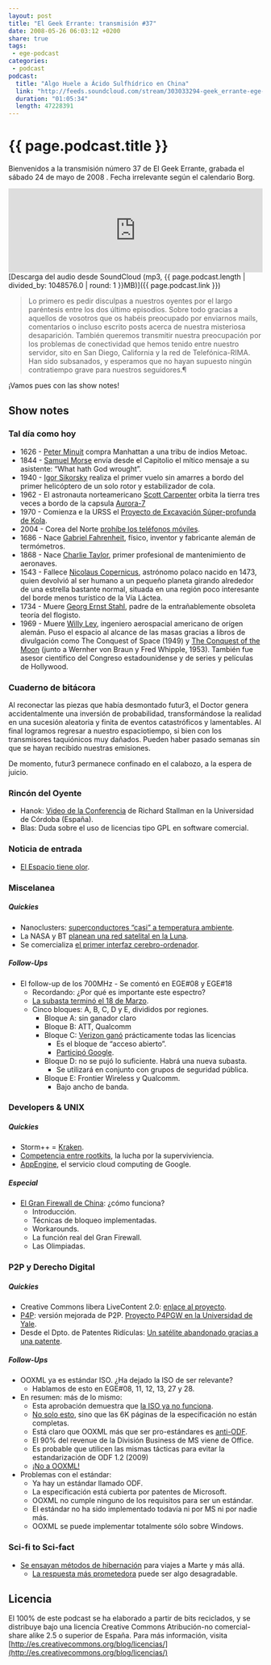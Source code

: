 ```yaml
---
layout: post
title: "El Geek Errante: transmisión #37"
date: 2008-05-26 06:03:12 +0200
share: true
tags:
 - ege-podcast
categories:
 - podcast
podcast:
  title: "Algo Huele a Ácido Sulfhídrico en China"
  link: "http://feeds.soundcloud.com/stream/303033294-geek_errante-ege-podcast-ep37.mp3"
  duration: "01:05:34"
  length: 47228391
---
```


# {{ page.podcast.title }}
Bienvenidos a la transmisión número 37 de El Geek Errante, grabada el sábado 24 de mayo de 2008 . Fecha irrelevante según el calendario Borg.

<iframe width="100%" height="166" scrolling="no" frameborder="no" src="https://w.soundcloud.com/player/?url=https%3A//api.soundcloud.com/tracks/303033294&amp;color=ff5500&amp;auto_play=false&amp;hide_related=false&amp;show_comments=true&amp;show_user=true&amp;show_reposts=false"></iframe>
[Descarga del audio desde SoundCloud (mp3, {{ page.podcast.length | divided_by: 1048576.0 | round: 1 }}MB)]({{ page.podcast.link }})

> Lo primero es pedir disculpas a nuestros oyentes por el largo paréntesis entre los dos último episodios. Sobre todo gracias a aquellos de vosotros que os habéis preocupado por enviarnos mails, comentarios o incluso escrito posts acerca de nuestra misteriosa desaparición. También queremos transmitir nuestra preocupación por los problemas de conectividad que hemos tenido entre nuestro servidor, sito en San Diego, California y la red de Telefónica-RIMA. Han sido subsanados, y esperamos que no hayan supuesto ningún contratiempo grave para nuestros seguidores.¶

¡Vamos pues con las show notes!

## Show notes

### Tal día como hoy
- 1626 - [Peter Minuit](https://en.wikipedia.org/wiki/Peter_Minuit) compra Manhattan a una tribu de indios Metoac.
- 1844 - [Samuel Morse](https://en.wikipedia.org/wiki/Samuel_Morse) envía desde el Capitolio el mítico mensaje a su asistente: “What hath God wrought”.
- 1940 - [Igor Sikorsky](https://en.wikipedia.org/wiki/Igor_Sikorsky) realiza el primer vuelo sin amarres a bordo del primer helicóptero de un solo rotor y estabilizador de cola.
- 1962 - El astronauta norteamericano [Scott Carpenter](https://en.wikipedia.org/wiki/Scott_Carpenter) orbita la tierra tres veces a bordo de la capsula [Aurora-7](http://www-pao.ksc.nasa.gov/history/mercury/ma-7/ma-7.htm)
- 1970 - Comienza e la URSS el [Proyecto de Excavación Súper-profunda de Kola](https://en.wikipedia.org/wiki/Kola_Superdeep_Borehole).
- 2004 - Corea del Norte [prohíbe los teléfonos móviles](http://web.archive.org/web/20080907065607/http://www.mobilemonday.net/news/north-korea-bans-mobile-phones).
- 1686 - Nace [Gabriel Fahrenheit](https://en.wikipedia.org/wiki/Daniel_Gabriel_Fahrenheit), físico, inventor y fabricante alemán de termómetros.
- 1868 - Nace [Charlie Taylor](https://en.wikipedia.org/wiki/Charlie_Taylor_(mechanic)), primer profesional de mantenimiento de aeronaves.
- 1543 - Fallece [Nicolaus Copernicus](https://en.wikipedia.org/wiki/Nicolaus_Copernicus), astrónomo polaco nacido en 1473, quien devolvió al ser humano a un pequeño planeta girando alrededor de una estrella bastante normal, situada en una región poco interesante del borde menos turístico de la Vía Láctea.
- 1734 - Muere [Georg Ernst Stahl](https://en.wikipedia.org/wiki/Georg_Ernst_Stahl), padre de la entrañablemente obsoleta teoría del flogisto.
- 1969 - Muere [Willy Ley](https://en.wikipedia.org/wiki/Willy_Ley), ingeniero aerospacial americano de orígen alemán. Puso el espacio al alcance de las masas gracias a libros de divulgación como The Conquest of Space (1949) y [The Conquest of the Moon](https://www.amazon.com/Conquest-moon-Wernher-Von-Braun/dp/B0007DVW7A) (junto a Wernher von Braun y Fred Whipple, 1953). También fue asesor cientifico del Congreso estadounidense y de series y películas de Hollywood.

### Cuaderno de bitácora
Al reconectar las piezas que había desmontado futur3, el Doctor genera accidentalmente una inversión de probabilidad, transformándose la realidad en una sucesión aleatoria y finita de eventos catastróficos y lamentables. Al final logramos regresar a nuestro espaciotiempo, si bien con los transmisores taquiónicos muy dañados. Pueden haber pasado semanas sin que se hayan recibido nuestras emisiones.

De momento, futur3 permanece confinado en el calabozo, a la espera de juicio.

### Rincón del Oyente
- Hanok: [Video de la Conferencia](https://www.youtube.com/watch?v=zPt7LW8uk4I) de Richard Stallman en la Universidad de Córdoba (España).
- Blas: Duda sobre el uso de licencias tipo GPL en software comercial.

### Noticia de entrada
- [El Espacio tiene olor](https://science.slashdot.org/story/08/02/13/1418216/outer-space-has-a-smell).

### Miscelanea

##### Quickies
- Nanoclusters: [superconductores “casi” a temperatura ambiente](https://science.slashdot.org/story/08/04/11/1422259/nanoclusters-break-superconductivity-record).
- La NASA y BT [planean una red satelital en la Luna](http://web.archive.org/web/20080531020928/http://networks.silicon.com/mobile/0,39024665,39170084,00.htm?r=7).
- Se comercializa [el primer interfaz cerebro-ordenador](http://www.tendencias21.net/En-el-mercado-el-primer-dispositivo-que-controla-videojuegos-solo-con-la-mente_a2094.html?).

##### Follow-Ups
- El follow-up de los 700MHz - Se comentó en EGE#08 y EGE#18
    - Recordando: ¿Por qué es importante este espectro?
    - [La subasta terminó el 18 de Marzo](http://gizmodo.com/370350/fcc-700mhz-auction-winners-verizon-wins-c-block).
    - Cinco bloques: A, B, C, D y E, divididos por regiones.
        - Bloque A: sin ganador claro
        - Bloque B: ATT, Qualcomm
        - Bloque C: [Verizon ganó](http://www.marketwatch.com/story/verizon-wins-bids-on-open-spectrum-eyed-by-google) prácticamente todas las licencias
            - Es el bloque de “acceso abierto”.
            - [Participó Google](https://publicpolicy.googleblog.com/2008/03/end-of-fcc-700-mhz-auction.html).
        -  Bloque D: no se pujó lo suficiente. Habrá una nueva subasta.
            - Se utilizará en conjunto con grupos de seguridad pública.
        -  Bloque E: Frontier Wireless y Qualcomm.
            - Bajo ancho de banda.

### Developers & UNIX

##### Quickies
- Storm++ = [Kraken](http://www.darkreading.com/attacks-breaches/new-massive-botnet-twice-the-size-of-storm/d/d-id/1129410).
- [Competencia entre rootkits](http://www.theregister.co.uk/2008/02/28/rootkit_wars/), la lucha por la superviviencia.
- [AppEngine](https://techcrunch.com/2008/04/07/google-jumps-head-first-into-web-services-with-google-app-engine/), el servicio cloud computing de Google.

##### Especial
- [El Gran Firewall de China](http://boingboing.net/2008/03/03/how-and-why-the-grea.html): ¿cómo funciona?
    - Introducción.
    - Técnicas de bloqueo implementadas.
    - Workarounds.
    - La función real del Gran Firewall.
    - Las Olimpiadas.

### P2P y Derecho Digital

##### Quickies
- Creative Commons libera LiveContent 2.0: [enlace al proyecto](https://wiki.creativecommons.org/wiki/LiveContent).
- [P4P](http://web.archive.org/web/20081005053646/http://blogs.zdnet.com/storage/?p=303): versión mejorada de P2P. [Proyecto P4PGW en la Universidad de Yale](http://codex.cs.yale.edu/avi/home-page/p4p-dir/p4p.html).
- Desde el Dpto. de Patentes Ridículas: [Un satélite abandonado gracias a una patente](https://science.slashdot.org/story/08/04/11/0335206/satellite-abandoned-due-to-orbital-patent).

##### Follow-Ups
- OOXML ya es estándar ISO. ¿Ha dejado la ISO de ser relevante?
    - Hablamos de esto en EGE#08, 11, 12, 13, 27 y 28.
- En resumen: más de lo mismo:
    - Esta aprobación demuestra que [la ISO ya no funciona](https://lnxwalt.wordpress.com/2008/04/08/is-this-what-it-takes-to-push-ooxml-into-the-market/).
    - [No solo esto](http://web.archive.org/web/20081006121935/http://notes2self.net/archive/2008/02/20/odf-1-2-roadmap-per-rob-weir.aspx), sino que las 6K páginas de la especificación no están completas.
    - Está claro que OOXML más que ser pro-estándares es [anti-ODF](http://boycottnovell.com/2008/04/08/shenanigans-and-novell-for-ooxml/).
    - El 90% del revenue de la División Business de MS viene de Office.
    - Es probable que utilicen las mismas tácticas para evitar la estandarización de ODF 1.2 (2009)
    - [¡No a OOXML!](http://www.noooxml.org/)
- Problemas con el estándar:
    - Ya hay un estándar llamado ODF.
    - La especificación está cubierta por patentes de Microsoft.
    - OOXML no cumple ninguno de los requisitos para ser un estándar.
    - El estándar no ha sido implementado todavía ni por MS ni por nadie más.
    - OOXML se puede implementar totalmente sólo sobre Windows.

### Sci-fi to Sci-fact
- [Se ensayan métodos de hibernación](http://web.archive.org/web/20081004002425/http://dsc.discovery.com/news/2008/04/04/space-hibernation.html) para viajes a Marte y más allá.
    - [La respuesta más prometedora](https://science.slashdot.org/story/08/03/25/2136206/suspended-animation-in-mice-without-freezing) puede ser algo desagradable.

## Licencia
El 100% de este podcast se ha elaborado a partir de bits reciclados, y se distribuye bajo una licencia Creative Commons Atribución-no comercial-share alike 2.5 o superior de España. Para más información, visita [http://es.creativecommons.org/blog/licencias/](http://es.creativecommons.org/blog/licencias/)


